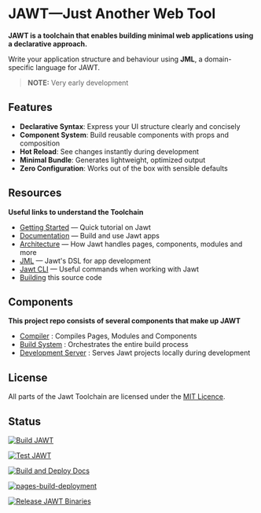# JAWT—Just Another Web Tool

**JAWT is a toolchain that enables building minimal web applications using a declarative approach.** 

Write your application structure and behaviour using **JML**, a domain-specific language for JAWT.

>**NOTE:** Very early development

## Features

- **Declarative Syntax**: Express your UI structure clearly and concisely
- **Component System**: Build reusable components with props and composition
- **Hot Reload**: See changes instantly during development
- **Minimal Bundle**: Generates lightweight, optimized output
- **Zero Configuration**: Works out of the box with sensible defaults

## Resources

**Useful links to understand the Toolchain**

- [Getting Started](https://yasufadhili.github.io/jawt/) — Quick tutorial on Jawt
- [Documentation](https://yasufadhili.github.io/jawt/) — Build and use Jawt apps
- [Architecture](https://yasufadhili.github.io/jawt/architecture/) — How Jawt handles pages, components, modules and more
- [JML](https://yasufadhili.github.io/jawt/jml/) — Jawt's DSL for app development
- [Jawt CLI](https://yasufadhili.github.io/jawt/references/cli) — Useful commands when working with Jawt
- [Building](BUILDING.MD) this source code

## Components

**This project repo consists of several components that make up JAWT**

- [Compiler](internal/compiler) : Compiles Pages, Modules and Components
- [Build System](internal/build) : Orchestrates the entire build process
- [Development Server](internal/devserver) : Serves Jawt projects locally during development

## License

All parts of the Jawt Toolchain are licensed under the [MIT Licence](LICENSE).

## Status

[![Build JAWT](https://github.com/yasufadhili/jawt/actions/workflows/build.yml/badge.svg)](https://github.com/yasufadhili/jawt/actions/workflows/build.yml)

[![Test JAWT](https://github.com/yasufadhili/jawt/actions/workflows/test.yml/badge.svg)](https://github.com/yasufadhili/jawt/actions/workflows/test.yml)

[![Build and Deploy Docs](https://github.com/yasufadhili/jawt/actions/workflows/docs.yml/badge.svg)](https://github.com/yasufadhili/jawt/actions/workflows/docs.yml)

[![pages-build-deployment](https://github.com/yasufadhili/jawt/actions/workflows/pages/pages-build-deployment/badge.svg)](https://github.com/yasufadhili/jawt/actions/workflows/pages/pages-build-deployment)

[![Release JAWT Binaries](https://github.com/yasufadhili/jawt/actions/workflows/release.yml/badge.svg)](https://github.com/yasufadhili/jawt/actions/workflows/release.yml)